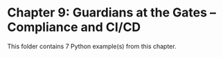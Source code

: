 # Chapter 9: Guardians at the Gates – Compliance and CI/CD

This folder contains 7 Python example(s) from this chapter.
